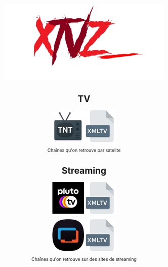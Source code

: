 <p align="center">
  <img src="Images/Logo.png" />
</p>

#

<h1 align="center"> TV </h1>
  <p align="center">
    <a href="https://raw.githubusercontent.com/LeBazarDeBryan/XTVZ_/main/IPTV/TNT.m3u"><img height="100" width="100" src="Images/TNT.png" /></a><a href="https://xmltvfr.fr/xmltv/xmltv_tnt.xml"><img height="100" width="100" src="Images/XMLTV.png" /></a>
    <p align="center">Chaînes qu'on retrouve par satelite
  </p>
  
#

<h1 align="center"> Streaming </h1>
  <p align="center">
    <a href="https://i.mjh.nz/PlutoTV/fr.m3u8"><img height="100" width="100" src="Images/Pluto%20TV.png" /></a><a href="https://i.mjh.nz/PlutoTV/fr.xml"><img height="100" width="100" src="Images/XMLTV.png" /></a>
  </p>
  
  <p align="center">
  <a href="https://i.mjh.nz/SamsungTVPlus/fr.m3u8"><img height="100" width="100" src="Images/Samsung%20TV%20Plus.png" /></a><a href="https://i.mjh.nz/SamsungTVPlus/fr.xml"><img height="100" width="100" src="Images/XMLTV.png" /></a>
    <p align="center">Chaînes qu'on retrouve sur des sites de streaming
  </p>
